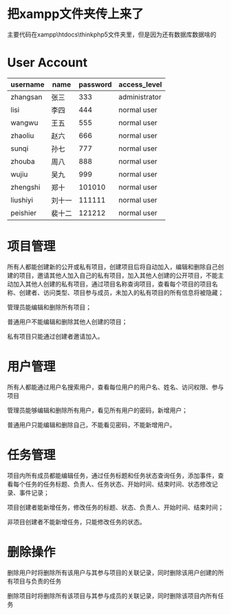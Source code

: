 # 把xampp文件夹传上来了
主要代码在xampp\htdocs\thinkphp5文件夹里，但是因为还有数据库数据啥的
# User Account
| username  | name | password | access_level |
| ------------- | ------------- | ------------- | ------------- |
| zhangsan  | 张三  | 333 | administrator |
| lisi | 李四  | 444  | normal user |
| wangwu | 王五  | 555  | normal user |
| zhaoliu | 赵六  | 666  | normal user |
| sunqi | 孙七  | 777  | normal user |
| zhouba | 周八  | 888  | normal user |
| wujiu | 吴九  | 999  | normal user |
| zhengshi | 郑十  | 101010  | normal user |
| liushiyi | 刘十一  | 111111  | normal user |
| peishier | 裴十二  | 121212  | normal user |

# 项目管理
所有人都能创建新的公开或私有项目，创建项目后将自动加入，编辑和删除自己创建的项目，邀请其他人加入自己的私有项目，加入其他人创建的公开项目，不能主动加入其他人创建的私有项目，通过项目名称查询项目，查看每个项目的项目名称、创建者、访问类型、项目参与成员，未加入的私有项目的所有信息将被隐藏； 

管理员能编辑和删除所有项目；  

普通用户不能编辑和删除其他人创建的项目；  

私有项目只能通过创建者邀请加入。  

# 用户管理
所有人都能通过用户名搜索用户，查看每位用户的用户名、姓名、访问权限、参与项目  

管理员能够编辑和删除所有用户，看见所有用户的密码，新增用户；  

普通用户只能编辑和删除自己，不能看见密码，不能新增用户。  

# 任务管理
项目内所有成员都能编辑任务，通过任务标题和任务状态查询任务，添加事件，查看每个任务的任务标题、负责人、任务状态、开始时间、结束时间、状态修改记录、事件记录；  

项目创建者能新增任务，修改任务的标题、状态、负责人、开始时间、结束时间；  

非项目创建者不能新增任务，只能修改任务的状态。

# 删除操作
删除用户时将删除所有该用户与其参与项目的关联记录，同时删除该用户创建的所有项目与负责的任务   

删除项目时将删除所有该项目与其参与成员的关联记录，同时删除该项目内所有任务



